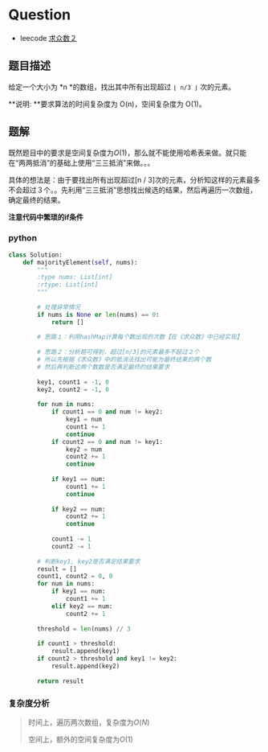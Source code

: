 # Question

- leecode [求众数２](https://leetcode-cn.com/problems/majority-element-ii/)

## 题目描述

给定一个大小为 *n *的数组，找出其中所有出现超过 `⌊ n/3 ⌋` 次的元素。

**说明: **要求算法的时间复杂度为 O(n)，空间复杂度为 O(1)。

## 题解

既然题目中的要求是空间复杂度为$O(1)$，那么就不能使用哈希表来做。就只能在“两两抵消”的基础上使用“三三抵消”来做。。。

具体的想法是：由于要找出所有出现超过[n / 3]次的元素，分析知这样的元素最多不会超过３个。。先利用“三三抵消”思想找出候选的结果，然后再遍历一次数组，确定最终的结果。

**注意代码中繁琐的if条件**

### python

```python
class Solution:
    def majorityElement(self, nums):
        """
        :type nums: List[int]
        :rtype: List[int]
        """
        
        # 处理异常情况
        if nums is None or len(nums) == 0:
            return []
        
        # 思路１：利用hashMap计算每个数出现的次数【在《求众数》中已经实现】
        
        # 思路２：分析题可得到，超过[n/3]的元素最多不超过２个
        # 所以先根据《求众数》中的抵消法找出可能为最终结果的两个数
        # 然后再判断这两个数数是否满足最终的结果要求
        
        key1, count1 = -1, 0
        key2, count2 = -1, 0
        
        for num in nums:
            if count1 == 0 and num != key2:
                key1 = num
                count1 += 1
                continue
            if count2 == 0 and num != key1:
                key2 = num
                count2 += 1
                continue
            
            if key1 == num:
                count1 += 1
                continue
            
            if key2 == num:
                count2 += 1
                continue
            
            count1 -= 1
            count2 -= 1
        
        # 判断key1, key2是否满足结果要求
        result = []
        count1, count2 = 0, 0
        for num in nums:
            if key1 == num:
                count1 += 1
            elif key2 == num:
                count2 += 1
        
        threshold = len(nums) // 3
        
        if count1 > threshold:
            result.append(key1)
        if count2 > threshold and key1 != key2:
            result.append(key2)
            
        return result
```

### 复杂度分析

> 时间上，遍历两次数组，复杂度为$O(N)$
>
> 空间上，额外的空间复杂度为$O(1)$

